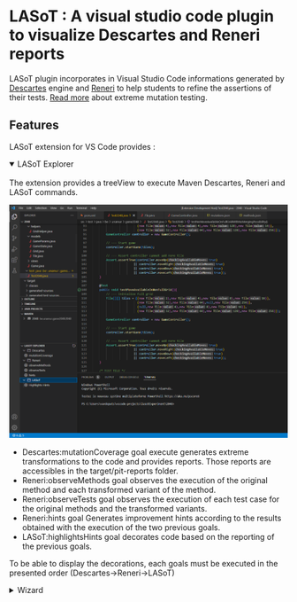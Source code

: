 # LASoT : A visual studio code plugin to visualize Descartes and Reneri reports 

LASoT plugin incorporates in Visual Studio Code informations generated by [Descartes](https://github.com/STAMP-project/pitest-descartes) engine and [Reneri](https://github.com/STAMP-project/descartes-reneri) to help students to refine the assertions of their tests. [Read more](https://github.com/STAMP-project/pitest-descartes#mutation-testing) about extreme mutation testing.

## Features

LASoT extension for VS Code provides : 

<details open>
<summary>LASoT Explorer</summary>
<br>
The extension provides a treeView to execute Maven Descartes, Reneri and LASoT commands.  <br>

![LASoT Explorer](img/lasot-explorer.PNG)

- Descartes:mutationCoverage goal execute generates extreme transformations to the code and provides reports.  Those reports are accessibles in the target/pit-reports folder. 
- Reneri:observeMethods goal observes the execution of the original method and each transformed variant of the method. 
- Reneri:observeTests goal observes the execution of each test case for the original methods and the transformed variants. 
- Reneri:hints goal Generates improvement hints according to the results obtained with the execution of the two previous goals. 
- LASoT:highlightsHints goal decorates code based on the reporting of the previous goals. 

To be able to display the decorations, each goals must be executed in the presented order (Descartes->Reneri->LASoT) 

</details>

<details closed>
<summary>Wizard</summary>
A Wizard to guide users to follow the steps correctly. To launch the wizard enter "LASoT Wizard" in the command palette.
<details closed>
<summary>Decorations</summary>
Quick indication of survived mutations in the status bar.
<details closed>
<summary>Decorations</summary>
Decorations incorporated into the code.

## Usage

The extension provides shortcuts to Descartes and Reneri commands


Describe specific features of your extension including screenshots of your extension in action. Image paths are relative to this README file.

For example if there is an image subfolder under your extension project workspace:

\!\[feature X\]\(images/feature-x.png\)

> Tip: Many popular extensions utilize animations. This is an excellent way to show off your extension! We recommend short, focused animations that are easy to follow.

## Requirements

If you have any requirements or dependencies, add a section describing those and how to install and configure them.

## Extension Settings

Include if your extension adds any VS Code settings through the `contributes.configuration` extension point.

For example:

This extension contributes the following settings:

* `myExtension.enable`: enable/disable this extension
* `myExtension.thing`: set to `blah` to do something

## Known Issues

Calling out known issues can help limit users opening duplicate issues against your extension.

## Release Notes

Users appreciate release notes as you update your extension.

### 1.0.0

Initial release of ...

### 1.0.1

Fixed issue #.

### 1.1.0

Added features X, Y, and Z.

-----------------------------------------------------------------------------------------------------------
## Following extension guidelines

Ensure that you've read through the extensions guidelines and follow the best practices for creating your extension.

* [Extension Guidelines](https://code.visualstudio.com/api/references/extension-guidelines)

## Working with Markdown

**Note:** You can author your README using Visual Studio Code.  Here are some useful editor keyboard shortcuts:

* Split the editor (`Cmd+\` on macOS or `Ctrl+\` on Windows and Linux)
* Toggle preview (`Shift+CMD+V` on macOS or `Shift+Ctrl+V` on Windows and Linux)
* Press `Ctrl+Space` (Windows, Linux) or `Cmd+Space` (macOS) to see a list of Markdown snippets

### For more information

* [Visual Studio Code's Markdown Support](http://code.visualstudio.com/docs/languages/markdown)
* [Markdown Syntax Reference](https://help.github.com/articles/markdown-basics/)

**Enjoy!**
